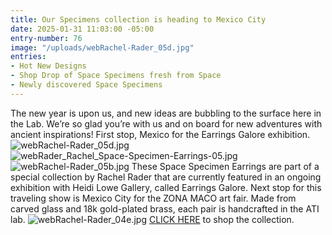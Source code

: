 ```yaml
---
title: Our Specimens collection is heading to Mexico City
date: 2025-01-31 11:03:00 -05:00
entry-number: 76
image: "/uploads/webRachel-Rader_05d.jpg"
entries:
- Hot New Designs
- Shop Drop of Space Specimens fresh from Space
- Newly discovered Space Specimens
---
```


The new year is upon us, and new ideas are bubbling to the surface here in the Lab. We’re so glad you’re with us and on board for new adventures with ancient inspirations! First stop, Mexico for the Earrings Galore exhibition.![webRachel-Rader_05d.jpg](/uploads/webRachel-Rader_05d.jpg)
![webRader_Rachel_Space-Specimen-Earrings-05.jpg](/uploads/webRader_Rachel_Space-Specimen-Earrings-05.jpg)
![webRachel-Rader_05b.jpg](/uploads/webRachel-Rader_05b.jpg)
These Space Specimen Earrings are part of a special collection by Rachel Rader that are currently featured in an ongoing exhibition with Heidi Lowe Gallery, called Earrings Galore. Next stop for this traveling show is Mexico City for the ZONA MACO art fair. Made from carved glass and 18k gold-plated brass, each pair is handcrafted in the ATI lab.
![webRachel-Rader_04e.jpg](/uploads/webRachel-Rader_04e.jpg)
[CLICK HERE](https://heidilowegallery.com/collections/rachel-rader-eg24) to shop the collection. 
